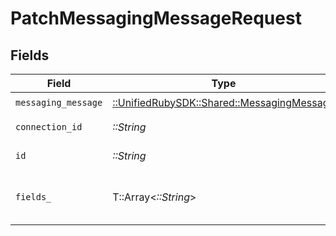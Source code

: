 # PatchMessagingMessageRequest


## Fields

| Field                                                                                 | Type                                                                                  | Required                                                                              | Description                                                                           |
| ------------------------------------------------------------------------------------- | ------------------------------------------------------------------------------------- | ------------------------------------------------------------------------------------- | ------------------------------------------------------------------------------------- |
| `messaging_message`                                                                   | [::UnifiedRubySDK::Shared::MessagingMessage](../../models/shared/messagingmessage.md) | :heavy_check_mark:                                                                    | N/A                                                                                   |
| `connection_id`                                                                       | *::String*                                                                            | :heavy_check_mark:                                                                    | ID of the connection                                                                  |
| `id`                                                                                  | *::String*                                                                            | :heavy_check_mark:                                                                    | ID of the Message                                                                     |
| `fields_`                                                                             | T::Array<*::String*>                                                                  | :heavy_minus_sign:                                                                    | Comma-delimited fields to return                                                      |